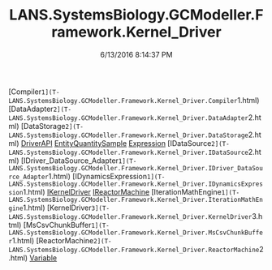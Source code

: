 ﻿---
title: LANS.SystemsBiology.GCModeller.Framework.Kernel_Driver
date: 6/13/2016 8:14:37 PM
---

[Compiler`1](T-LANS.SystemsBiology.GCModeller.Framework.Kernel_Driver.Compiler`1.html)
[DataAdapter`2](T-LANS.SystemsBiology.GCModeller.Framework.Kernel_Driver.DataAdapter`2.html)
[DataStorage`2](T-LANS.SystemsBiology.GCModeller.Framework.Kernel_Driver.DataStorage`2.html)
[DriverAPI](T-LANS.SystemsBiology.GCModeller.Framework.Kernel_Driver.DriverAPI.html)
[EntityQuantitySample](T-LANS.SystemsBiology.GCModeller.Framework.Kernel_Driver.EntityQuantitySample.html)
[Expression](T-LANS.SystemsBiology.GCModeller.Framework.Kernel_Driver.Expression.html)
[IDataSource`2](T-LANS.SystemsBiology.GCModeller.Framework.Kernel_Driver.IDataSource`2.html)
[IDriver_DataSource_Adapter`1](T-LANS.SystemsBiology.GCModeller.Framework.Kernel_Driver.IDriver_DataSource_Adapter`1.html)
[IDynamicsExpression`1](T-LANS.SystemsBiology.GCModeller.Framework.Kernel_Driver.IDynamicsExpression`1.html)
[IKernelDriver](T-LANS.SystemsBiology.GCModeller.Framework.Kernel_Driver.IKernelDriver.html)
[IReactorMachine](T-LANS.SystemsBiology.GCModeller.Framework.Kernel_Driver.IReactorMachine.html)
[IterationMathEngine`1](T-LANS.SystemsBiology.GCModeller.Framework.Kernel_Driver.IterationMathEngine`1.html)
[KernelDriver`3](T-LANS.SystemsBiology.GCModeller.Framework.Kernel_Driver.KernelDriver`3.html)
[MsCsvChunkBuffer`1](T-LANS.SystemsBiology.GCModeller.Framework.Kernel_Driver.MsCsvChunkBuffer`1.html)
[ReactorMachine`2](T-LANS.SystemsBiology.GCModeller.Framework.Kernel_Driver.ReactorMachine`2.html)
[Variable](T-LANS.SystemsBiology.GCModeller.Framework.Kernel_Driver.Variable.html)
